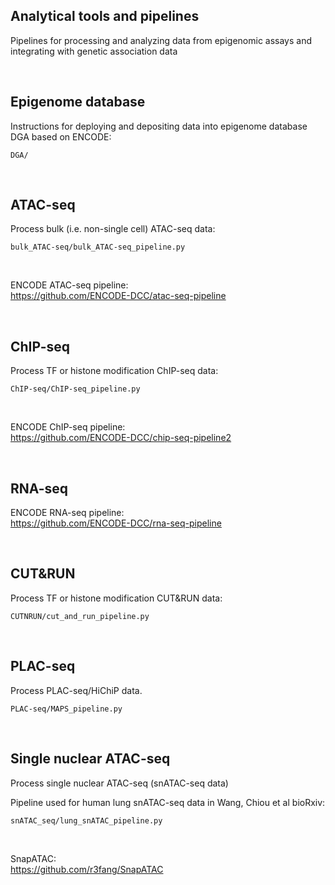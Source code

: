 ## Analytical tools and pipelines

Pipelines for processing and analyzing data from epigenomic assays and integrating with genetic association data  

&nbsp;

## Epigenome database
Instructions for deploying and depositing data into epigenome database DGA based on ENCODE:  
```
DGA/ 
```

&nbsp;  
  
## ATAC-seq
Process bulk (i.e. non-single cell) ATAC-seq data: 
```
bulk_ATAC-seq/bulk_ATAC-seq_pipeline.py 
```

&nbsp;  

ENCODE ATAC-seq pipeline:  
https://github.com/ENCODE-DCC/atac-seq-pipeline  

&nbsp;

## ChIP-seq
Process TF or histone modification ChIP-seq data:
```
ChIP-seq/ChIP-seq_pipeline.py  
```

&nbsp;  

ENCODE ChIP-seq pipeline:  
https://github.com/ENCODE-DCC/chip-seq-pipeline2  

&nbsp;  

## RNA-seq

ENCODE RNA-seq pipeline:  
https://github.com/ENCODE-DCC/rna-seq-pipeline  

&nbsp;  

## CUT&RUN
Process TF or histone modification CUT&RUN data:
```
CUTNRUN/cut_and_run_pipeline.py  
```

&nbsp;  

## PLAC-seq
Process PLAC-seq/HiChiP data.
```
PLAC-seq/MAPS_pipeline.py
```

&nbsp;

## Single nuclear ATAC-seq
Process single nuclear ATAC-seq (snATAC-seq data)  

Pipeline used for human lung snATAC-seq data in Wang, Chiou et al bioRxiv:  
```
snATAC_seq/lung_snATAC_pipeline.py 
```
  
&nbsp;  

SnapATAC:  
https://github.com/r3fang/SnapATAC  

&nbsp;


